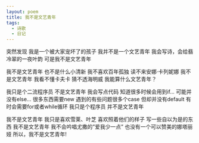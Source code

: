 ```yaml
---
layout: poem
title: 我不是文艺青年
tags:
  - 诗歌
  - 日记
---
```

突然发现
我是一个被大家宠坏了的孩子
我并不是一个文艺青年
我会写诗，会给翡冷翠的一夜叶韵
可是我不是文艺青年

我不是文艺青年
也不是什么小清新
我不喜欢百年孤独
读不来安娜·卡列妮娜
我不是文艺青年
我看不懂卡夫卡
猜不透海明威
我能算什么文艺青年？

我只是个二流程序员
不是文艺青年
我会写点代码
知道很多时候会用到if…
可能并没有else…
很多东西需要new
遇到的有些问题很多个case
但却并没有default
有时会需要for或者while循环
我只是个程序员
并不是文艺青年

我不是文艺青年
我只是喜欢雪莱、叶芝
喜欢照着他们的样子
写一些自以为是的东西
我不是文艺青年
我不会吟唱尤撒的”爱我少一点”
也没有一个可以赞美的娜塔丽娅
所以，我不是文艺青年!
